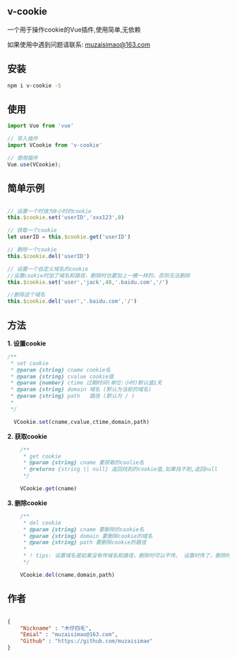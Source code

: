 
## v-cookie

一个用于操作cookie的Vue插件,使用简单,无依赖

如果使用中遇到问题请联系: muzaisimao@163.com

## 安装

```bash
npm i v-cookie -S
```

## 使用

```js
import Vue from 'vue'

// 导入插件
import VCookie from 'v-cookie'

// 使用插件
Vue.use(VCookie);

```

## 简单示例

```js

// 设置一个时效为8小时的cookie
this.$cookie.set('userID','xxx123',8)

// 获取一个cookie
let userID = this.$cookie.get('userID')

// 删除一个cookie
this.$cookie.del('userID')

// 设置一个自定义域名的cookie 
//设置cookie时加了域名和路径，删除时也要加上一模一样的，否则无法删除
this.$cookie.set('user','jack',48,'.baidu.com','/')

//删除这个域名
this.$cookie.del('user','.baidu.com','/')

```

## 方法

**1. 设置cookie**

```js
/**
 * set cookie
 * @param {string} cname cookie名
 * @param {string} cvalue cookie值
 * @param {number} ctime 过期时间(单位:小时)默认值1天
 * @param {string} domain 域名 (默认为当前的域名)
 * @param {string} path   路径 (默认为 / )
 * 
 */

  VCookie.set(cname,cvalue,ctime,domain,path)
```

**2. 获取cookie**

```js
    /**
     * get cookie
     * @param {string} cname 要获取的coolie名
     * @returns {string || null} 返回找到的cookie值,如果找不到,返回null
     */

    VCookie.get(cname)
```

**3. 删除cookie**

```js
    /**
     * del cookie
     * @param {string} cname 要删除的cookie名
     * @param {string} domain 要删除cookie的域名
     * @param {string} path 要删除cookie的路径
     * 
     * ! tips: 设置域名是如果没有传域名和路径，删除时可以不传。 设置时传了，删除时就要传一模一样的，否则无法删除
     */

    VCookie.del(cname,domain,path)
```

## 作者

```json

{
    "Nickname" : "木仔四毛",
    "Emial" : "muzaisimao@163.com",
    "Github" : "https://github.com/muzaisimao"
}

```
